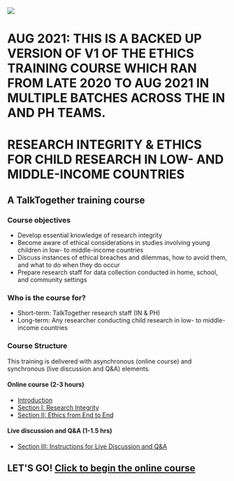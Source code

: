 <img src="https://talktogproject.github.io/ethics/img/TT-UP-TPF.png" style="display: block; margin: auto;">

# AUG 2021: THIS IS A BACKED UP VERSION OF V1 OF THE ETHICS TRAINING COURSE WHICH RAN FROM LATE 2020 TO AUG 2021 IN MULTIPLE BATCHES ACROSS THE IN AND PH TEAMS.

# RESEARCH INTEGRITY & ETHICS FOR CHILD RESEARCH IN LOW- AND MIDDLE-INCOME COUNTRIES
## A TalkTogether training course

### Course objectives

-	Develop essential knowledge of research integrity
- Become aware of ethical considerations in studies involving young children in low- to middle-income countries
-	Discuss instances of ethical breaches and dilemmas, how to avoid them, and what to do when they do occur
-	Prepare research staff for data collection conducted in home, school, and community settings

### Who is the course for?

-	Short-term: TalkTogether research staff (IN & PH)
-	Long-term: Any researcher conducting child research in low- to middle-income countries

### Course Structure

This training is delivered with asynchronous (online course) and synchronous (live discussion and Q&A) elements.

#### **Online course (2-3 hours)**
- [Introduction](intro.md)
- [Section I: Research Integrity](integrity.md)
- [Section II: Ethics from End to End](endto.md)

#### **Live discussion and Q&A (1-1.5 hrs)**
- [Section III: Instructions for Live Discussion and Q&A](discussion.md)

## LET'S GO! [Click to begin the online course](intro.md)
